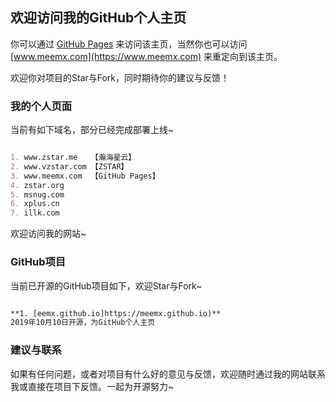 ## 欢迎访问我的GitHub个人主页

你可以通过 [GitHub Pages](https://meemx.github.io) 来访问该主页，当然你也可以访问 [www.meemx.com](https://www.meemx.com) 来重定向到该主页。

欢迎你对项目的Star与Fork，同时期待你的建议与反馈！

### 我的个人页面

当前有如下域名，部分已经完成部署上线~

```markdown

1. www.zstar.me   【瀚海星云】
2. www.vzstar.com 【ZSTAR】
3. www.meemx.com  【GitHub Pages】
4. zstar.org
5. msnug.com
6. xplus.cn
7. illk.com

```
欢迎访问我的网站~

### GitHub项目
当前已开源的GitHub项目如下，欢迎Star与Fork~

```markdown

**1. [eemx.github.io]https://meemx.github.io)**
2019年10月10日开源，为GitHub个人主页


```

### 建议与联系

如果有任何问题，或者对项目有什么好的意见与反馈，欢迎随时通过我的网站联系我或直接在项目下反馈。一起为开源努力~
